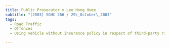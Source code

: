 ```yaml
---
title: Public Prosecutor v Lee Hong Hwee 
subtitle: "[2003] SGHC 266 / 29\_October\_2003"
tags:
  - Road Traffic
  - Offences
  - Using vehicle without insurance policy in respect of third-party risks

---
```


